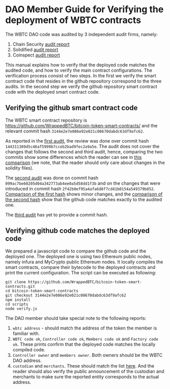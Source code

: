 # DAO Member Guide for Verifying the deployment of WBTC contracts
The WBTC DAO code was audited by 3 independent audit firms, namely:
1. Chain Security [audit report](https://github.com/ChainSecurity/audits/raw/master/ChainSecurity_WBTC.pdf)
2. Solidified [audit report](https://github.com/solidified-platform/audits/blob/master/Audit%20Report%20-%20WBTC%20%5B11-19-2018%5D.pdf)
3. Coinspect [audit report](https://github.com/coinspect/publications/blob/master/WBTC2018v1113.pdf)

This manual explains how to verify that the deployed code matches the audited code, and how to verify the main contract configurations.
The verification process consist of two steps.
In the first we verify the smart contract code that resides in the github repository correspond to the three audits.
In the second step we verify the github repository smart contract code with the deployed smart contract code.

## Verifying the github smart contract code
The WBTC smart contract repository is https://github.com/WrappedBTC/bitcoin-token-smart-contracts/
and the relevant commit hash `3144e2e7e086e92e021c08670dabdc63df9afc62`.

As reported in the [first audit](https://github.com/ChainSecurity/audits/raw/master/ChainSecurity_WBTC.pdf), the review was done over commit hash `144311389d5c46af5999b7cceb2bad9fec2a9a5e`.
The audit does not cover the changes that follows the second and third audit, hence, comparing the two commits show some differences which the reader can see in [this comparison](https://github.com/WrappedBTC/bitcoin-token-smart-contracts/compare/ae1fcd4..3144e2e) (we note, that the reader should only care about changes in the solidity files).

The [second audit](https://github.com/solidified-platform/audits/blob/master/Audit%20Report%20-%20WBTC%20%5B11-19-2018%5D.pdf) was done on commit hash `099ac7be60205d04a342773ab4ee0a5d58dd1f3b` and on the changes that were introduced in commit hash `2f42b0ef95a4afa6d8f7cd41b0154a549379b852`.
[Comparison of the first hash](https://github.com/WrappedBTC/bitcoin-token-smart-contracts/compare/099ac7b..3144e2e) shows minor changes, and the [comparison of the second hash](https://github.com/WrappedBTC/bitcoin-token-smart-contracts/compare/2f42b0ef..3144e2e) show that the github code matches exactly to the audited one. 

The [third audit](https://github.com/coinspect/publications/blob/master/WBTC2018v1113.pdf) has yet to provide a commit hash.

## Verifying github code matches the deployed code
We prepared a javascript code to compare the github code and the deployed one.
The deployed one is using two Ethereum public nodes, namely infura and MyCrypto public Ethereum nodes.
It locally compiles the smart contracts, compare their bytecode to the deployed contracts and print the current configuration.
The script can be executed as following:
```
git clone https://github.com/WrappedBTC/bitcoin-token-smart-contracts.git
cd bitcoin-token-smart-contracts
git checkout 3144e2e7e086e92e021c08670dabdc63df9afc62
npm install
cd scripts
node verify.js
```

The DAO member should take special note to the following reports:
1. `wbtc address` - should match the address of the token the member is familiar with.
2. `WBTC code ok`, `Controller code ok`, `Members code ok` and `Factory code ok`. These prints confirm that the deployed code matches the locally compiled code.
3. `Controller owner` and `members owner`. Both owners should be the WBTC DAO address.
4. `custodian` and `merchants`. These should match the list [here](https://github.com/WrappedBTC/DAO/blob/master/README.md). And the reader should also verify the public announcement of the custodian and merchants to make sure the reported entity corresponds to the actual address.
